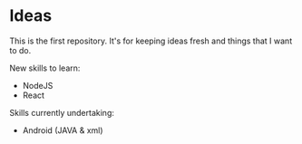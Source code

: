 # Ideas

This is the first repository.
It's for keeping ideas fresh and things that I want to do.

New skills to learn:
- NodeJS
- React

Skills currently undertaking:
- Android (JAVA & xml)
